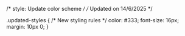 /* style: Update color scheme */
/* Updated on 14/6/2025 */

.updated-styles {
  /* New styling rules */
  color: #333;
  font-size: 16px;
  margin: 10px 0;
}